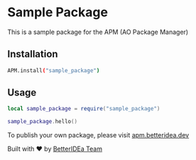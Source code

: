 

# Sample Package

This is a sample package for the APM (AO Package Manager)

## Installation

```bash
APM.install("sample_package")
```

## Usage

```lua
local sample_package = require("sample_package")

sample_package.hello()
```

To publish your own package, please visit [apm.betteridea.dev](https://apm.betteridea.dev)

Built with ❤️ by [BetterIDEa Team](https://betteridea.dev)

